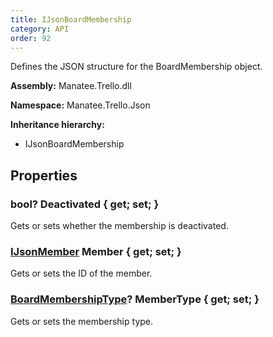 ```yaml
---
title: IJsonBoardMembership
category: API
order: 92
---
```


Defines the JSON structure for the BoardMembership object.

**Assembly:** Manatee.Trello.dll

**Namespace:** Manatee.Trello.Json

**Inheritance hierarchy:**

- IJsonBoardMembership

## Properties

### bool? Deactivated { get; set; }

Gets or sets whether the membership is deactivated.

### [IJsonMember](../IJsonMember#ijsonmember) Member { get; set; }

Gets or sets the ID of the member.

### [BoardMembershipType](../BoardMembershipType#boardmembershiptype)? MemberType { get; set; }

Gets or sets the membership type.

